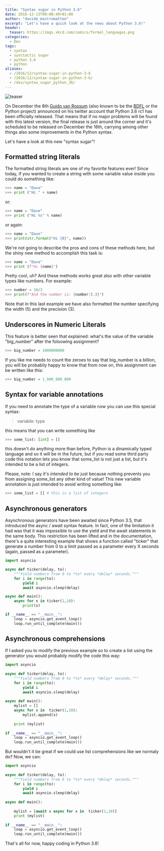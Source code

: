 ```yaml
---
title: "Syntax sugar in Python 3.6"
date: 2016-12-13T00:00:49+01:00
author: "davide_mastromatteo"
excerpt: "Let's have a quick look at the news about Python 3.6!"
header:
  teaser: https://imgs.xkcd.com/comics/formal_languages.png
categories:
  - Dev
tags:
  - syntax
  - synctactic sugar
  - python 3.6
  - python
aliases:
  - /2016/12/syntax-sugar-in-python-3-6
  - /2016/12/syntax-sugar-in-python-3-6/
  - /dev/syntax_sugar_python_36/
---
```

![teaser](https://imgs.xkcd.com/comics/formal_languages.png)

On December the 8th [Guido van Rossum](https://www.twitter.com/@gvanrossum) (also known to be the [BDFL](https://en.wikipedia.org/wiki/Benevolent_dictator_for_life) or the Python project) announced on his twitter account that Python 3.6 rc1 has been officially released. That means that if no major problems will be found with this latest version, the final release is just around the corner and it's scheduled to be released on December the 16th, carrying among other things also some improvements in the Python syntax.

Let's have a look at this new "syntax sugar"!

## Formatted string literals

The formatted string literals are one of my favorite features ever! Since today, if you wanted to create a string with some variable value inside you could do something like:

```python
>>> name = "Dave"
>>> print ("Hi " + name)
```

or:

```pytHON
>>> name = "Dave"
>>> print ("Hi %s" % name)
```

or again:

```python
>>> name = "Dave"
>>> print(str.format("Hi {0}", name))
```

We're not going to describe the pros and cons of these methods here, but the shiny new method to accomplish this task is:

```python
>>> name = "Dave"
>>> print (f"Hi {name}")
```

Pretty cool, uh? And these methods works great also with other variable types like numbers. For example:

```python
>>> number = 10/3
>>> print(f"And the number is: {number:5.3}")
```

Note that in this last example we have also formatted the number specifying the width (5) and the precision (3).

## Underscores in Numeric Literals

This feature is better seen that explained: what's the value of the variable "big_number" after the foloowing assignment?

```python
>>> big_number = 1000000000
```

If you like me needs to count the zeroes to say that big_number is a billion, you will be probabily happy to know that from now on, this assignment can be written like this:

```python
>>> big_number = 1_000_000_000
```

## Syntax for variable annotations

If you need to annotate the type of a variable now you can use this special syntax:

> variable: type

this means that you can write something like

```python
>>> some_list: [int] = []
```

this doesn't do anything more than before, Python is a dinamically typed language and so it will be in the future, but if you read some third party code this notation lets you know that some_list is not just a list, but it's intended to be a list of integers.

Please, note: I say it's *intended to be* just because nothing prevents you from assigning some_list any other kind of value! This new variable annotation is just intended to avoid writing something like:

```python
>>> some_list = [] # this is a list of integers
```

## Asynchronous generators

Asynchronous generators have been awaited since Python 3.5, that introduced the async / await syntax feature. In fact, one of the limitation it had was that it was impossible to use the yield and the await statements in the same body. This restriction has been lifted and in the documentation, there's a quite interesting example that shows a function called "ticker" that generate a number from 0 to a limit passed as a parameter every X seconds (again, passed as a parameter).

```python
import asyncio

async def ticker(delay, to):
    """Yield numbers from 0 to *to* every *delay* seconds."""
    for i in range(to):
        yield i
        await asyncio.sleep(delay)

async def main():
    async for x in ticker(1,10):
        print(x)

if __name__ == "__main__":
    loop = asyncio.get_event_loop()
    loop.run_until_complete(main())
```

## Asynchronous comprehensions

If I asked you to modify the previous example so to create a list using the generator you would probabily modify the code this way:

```python
import asyncio
​
async def ticker(delay, to):
    """Yield numbers from 0 to *to* every *delay* seconds."""
    for i in range(to):
        yield i
        await asyncio.sleep(delay)
​
async def main():
    mylist = []
    async for x in  ticker(1,10):
        mylist.append(x)
​
    print (mylist)
​
if __name__ == "__main__":
    loop = asyncio.get_event_loop()
    loop.run_until_complete(main())
```

But wouldn't it be great if we could use list comprehensions like we normaly do? Now, we can:

```python
import asyncio
​
async def ticker(delay, to):
    """Yield numbers from 0 to *to* every *delay* seconds."""
    for i in range(to):
        yield i
        await asyncio.sleep(delay)
​
async def main():
​
    mylist = [await x async for x in  ticker(1,10)]
    print (mylist)
​
if __name__ == "__main__":
    loop = asyncio.get_event_loop()
    loop.run_until_complete(main())
```

That's all for now, happy coding in Python 3.6!
